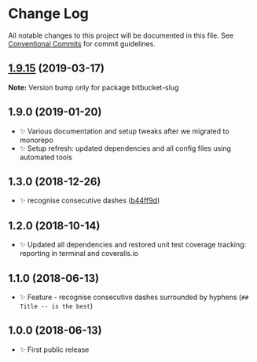 # Change Log

All notable changes to this project will be documented in this file.
See [Conventional Commits](https://conventionalcommits.org) for commit guidelines.

## [1.9.15](https://gitlab.com/codsen/codsen/compare/bitbucket-slug@1.9.12...bitbucket-slug@1.9.15) (2019-03-17)

**Note:** Version bump only for package bitbucket-slug





## 1.9.0 (2019-01-20)

- ✨ Various documentation and setup tweaks after we migrated to monorepo
- ✨ Setup refresh: updated dependencies and all config files using automated tools

## 1.3.0 (2018-12-26)

- ✨ recognise consecutive dashes ([b44ff9d](https://gitlab.com/codsen/codsen/tree/master/packages/bitbucket-slug/commits/b44ff9d))

## 1.2.0 (2018-10-14)

- ✨ Updated all dependencies and restored unit test coverage tracking: reporting in terminal and coveralls.io

## 1.1.0 (2018-06-13)

- ✨ Feature - recognise consecutive dashes surrounded by hyphens (`## Title -- is the best`)

## 1.0.0 (2018-06-13)

- ✨ First public release
